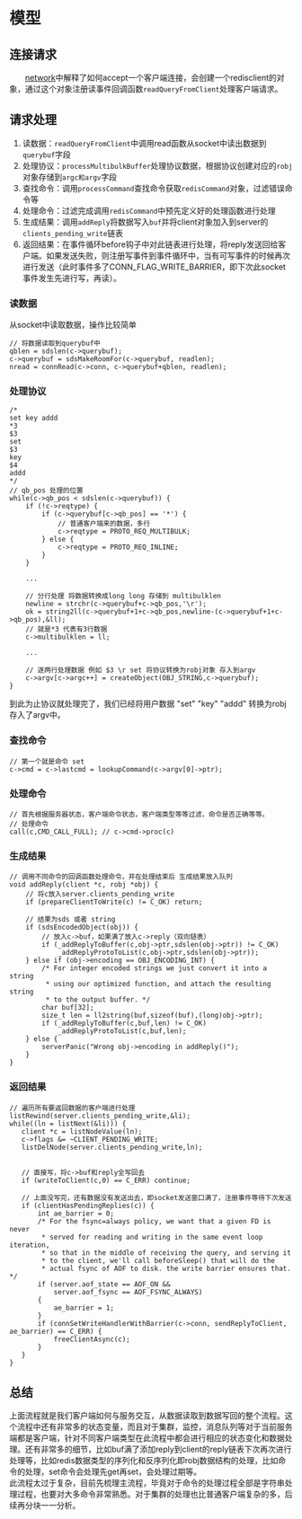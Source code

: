 # 模型
## 连接请求
　　[network](../net/network.md)中解释了如何accept一个客户端连接，会创建一个redisclient的对象，通过这个对象注册读事件回调函数`readQueryFromClient`处理客户端请求。
## 请求处理
1. 读数据：`readQueryFromClient`中调用read函数从socket中读出数据到`querybuf`字段
2. 处理协议：`processMultibulkBuffer`处理协议数据，根据协议创建对应的`robj`对象存储到`argc和argv`字段
3. 查找命令：调用`processCommand`查找命令获取`redisCommand`对象，过滤错误命令等
4. 处理命令：过滤完成调用`redisCommand`中预先定义好的处理函数进行处理
5. 生成结果：调用`addReply`将数据写入`buf`并将client对象加入到server的`clients_pending_write`链表
6. 返回结果：在事件循环before钩子中对此链表进行处理，将reply发送回给客户端。如果发送失败，则注册写事件到事件循环中，当有可写事件的时候再次进行发送（此时事件多了CONN_FLAG_WRITE_BARRIER，即下次此socket事件发生先进行写，再读）。

### 读数据
从socket中读取数据，操作比较简单
```
// 将数据读取到querybuf中
qblen = sdslen(c->querybuf);
c->querybuf = sdsMakeRoomFor(c->querybuf, readlen);
nread = connRead(c->conn, c->querybuf+qblen, readlen);
```
### 处理协议
```
/*
set key addd
*3
$3
set
$3
key
$4
addd
*/
// qb_pos 处理的位置
while(c->qb_pos < sdslen(c->querybuf)) {
    if (!c->reqtype) {
        if (c->querybuf[c->qb_pos] == '*') {
            // 普通客户端来的数据，多行
            c->reqtype = PROTO_REQ_MULTIBULK;
        } else {
            c->reqtype = PROTO_REQ_INLINE;
        }
    }

    ...

    // 分行处理 将数据转换成long long 存储到 multibulklen
    newline = strchr(c->querybuf+c->qb_pos,'\r');
    ok = string2ll(c->querybuf+1+c->qb_pos,newline-(c->querybuf+1+c->qb_pos),&ll);
    // 就是*3 代表有3行数据
    c->multibulklen = ll;

    ...

    // 逐两行处理数据 例如 $3 \r set 将协议转换为robj对象 存入到argv
    c->argv[c->argc++] = createObject(OBJ_STRING,c->querybuf);
}
```
到此为止协议就处理完了，我们已经将用户数据 "set" "key" "addd" 转换为robj存入了argv中。

### 查找命令
```
// 第一个就是命令 set
c->cmd = c->lastcmd = lookupCommand(c->argv[0]->ptr);
```

### 处理命令
```
// 首先根据服务器状态，客户端命令状态，客户端类型等等过滤，命令是否正确等等。
// 处理命令
call(c,CMD_CALL_FULL); // c->cmd->proc(c)
```

### 生成结果
```
// 调用不同命令的回调函数处理命令，并在处理结束后 生成结果放入队列
void addReply(client *c, robj *obj) {
    // 将c放入server.clients_pending_write
    if (prepareClientToWrite(c) != C_OK) return;

    // 结果为sds 或者 string
    if (sdsEncodedObject(obj)) {
        // 放入c->buf，如果满了放入c->reply（双向链表）
        if (_addReplyToBuffer(c,obj->ptr,sdslen(obj->ptr)) != C_OK)
            _addReplyProtoToList(c,obj->ptr,sdslen(obj->ptr));
    } else if (obj->encoding == OBJ_ENCODING_INT) {
        /* For integer encoded strings we just convert it into a string
         * using our optimized function, and attach the resulting string
         * to the output buffer. */
        char buf[32];
        size_t len = ll2string(buf,sizeof(buf),(long)obj->ptr);
        if (_addReplyToBuffer(c,buf,len) != C_OK)
            _addReplyProtoToList(c,buf,len);
    } else {
        serverPanic("Wrong obj->encoding in addReply()");
    }
}
```

### 返回结果
```
// 遍历所有要返回数据的客户端进行处理
listRewind(server.clients_pending_write,&li);
while((ln = listNext(&li))) {
   client *c = listNodeValue(ln);
   c->flags &= ~CLIENT_PENDING_WRITE;
   listDelNode(server.clients_pending_write,ln);


   // 直接写，将c->buf和reply全写回去
   if (writeToClient(c,0) == C_ERR) continue;

   // 上面没写完，还有数据没有发送出去，即socket发送窗口满了，注册事件等待下次发送
   if (clientHasPendingReplies(c)) {
       int ae_barrier = 0;
       /* For the fsync=always policy, we want that a given FD is never
        * served for reading and writing in the same event loop iteration,
        * so that in the middle of receiving the query, and serving it
        * to the client, we'll call beforeSleep() that will do the
        * actual fsync of AOF to disk. the write barrier ensures that. */
       if (server.aof_state == AOF_ON &&
           server.aof_fsync == AOF_FSYNC_ALWAYS)
       {
           ae_barrier = 1;
       }
       if (connSetWriteHandlerWithBarrier(c->conn, sendReplyToClient, ae_barrier) == C_ERR) {
           freeClientAsync(c);
       }
   }
}
```

## 总结
上面流程就是我们客户端如何与服务交互，从数据读取到数据写回的整个流程。这个流程中还有非常多的状态变量，而且对于集群，监控，消息队列等对于当前服务端都是客户端，针对不同客户端类型在此流程中都会进行相应的状态变化和数据处理。还有非常多的细节，比如buf满了添加reply到client的reply链表下次再次进行处理等，比如redis数据类型的序列化和反序列化即robj数据结构的处理，比如命令的处理，set命令会处理先get再set，会处理过期等。  
此流程太过于复杂，目前先梳理主流程，毕竟对于命令的处理过程全部是字符串处理过程，也要对大多命令非常熟悉。对于集群的处理也比普通客户端复杂的多，后续再分块一一分析。
